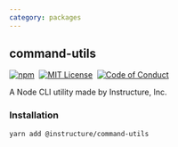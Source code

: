 ```yaml
---
category: packages
---
```


## command-utils

[![npm][npm]][npm-url]&nbsp;
[![MIT License][license-badge]][license]&nbsp;
[![Code of Conduct][coc-badge]][coc]

A Node CLI utility made by Instructure, Inc.

### Installation

```sh
yarn add @instructure/command-utils
```

[npm]: https://img.shields.io/npm/v/@instructure/command-utils.svg
[npm-url]: https://npmjs.com/package/@instructure/command-utils
[license-badge]: https://img.shields.io/npm/l/instructure-ui.svg?style=flat-square
[license]: https://github.com/instructure/instructure-ui/blob/master/LICENSE
[coc-badge]: https://img.shields.io/badge/code%20of-conduct-ff69b4.svg?style=flat-square
[coc]: https://github.com/instructure/instructure-ui/blob/master/CODE_OF_CONDUCT.md
